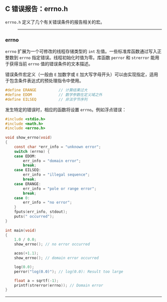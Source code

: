 ## C 错误报告：errno.h

`errno.h` 定义了几个有关错误条件的报告相关的宏。

>---
### errno

`errno` 扩展为一个可修改的线程存储类型的 `int` 左值。一些标准库函数通过写入正整数到 `errno` 指定错误。线程初始化时值为零。库函数 `perror` 和 `strerror` 能用于获得当前 `errno` 值的错误条件的文本描述。

错误条件宏定义（一般由 `E` 加数字或 `E` 加大写字母开头）可以由实现指定，适用于包含条件表达式的预处理指令中使用。

```c
#define ERANGE          // 计算结果过大
#define EDOM            // 数学参数在定义域之外 
#define EILSEQ          // 非法字节序列
```

发生特定的错误时，相应的函数将设置 `errno`。例如浮点错误：

```c
#include <stdio.h>
#include <math.h>
#include <errno.h>
 
void show_errno(void)
{
    const char *err_info = "unknown error";
    switch (errno) {
    case EDOM:
        err_info = "domain error";
        break;
    case EILSEQ:
        err_info = "illegal sequence";
        break;
    case ERANGE:
        err_info = "pole or range error";
        break;
    case 0:
        err_info = "no error";
    }
    fputs(err_info, stdout);
    puts(" occurred");
}
 
int main(void)
{
    1.0 / 0.0;
    show_errno(); // no error occurred

    acos(+1.1);
    show_errno(); // domain error occurred

    log(0.0);
    perror("log(0.0)"); // log(0.0): Result too large

    float a = sqrtf(-1);
    printf(strerror(errno)); // Domain error
}
```

---